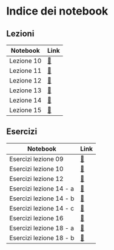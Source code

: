 # Indice dei notebook

## Lezioni

| Notebook                              | Link                                          |
| ------------------------------------- | --------------------------------------------- |
| Lezione 10                            | [:link:](./base/lezioni/lezione_10.ipynb)     |
| Lezione 11                            | [:link:](./base/lezioni/lezione_11.ipynb)     |
| Lezione 12                            | [:link:](./base/lezioni/lezione_12.ipynb)     |
| Lezione 13                            | [:link:](./base/lezioni/lezione_13.ipynb)     |
| Lezione 14                            | [:link:](./base/lezioni/lezione_14.ipynb)     |
| Lezione 15                            | [:link:](./base/lezioni/lezione_15.ipynb)     |

## Esercizi

| Notebook                              | Link                                          |
| ------------------------------------- | --------------------------------------------- |
| Esercizi lezione 09                   | [:link:](./base/esercizi/esercizi_09.ipynb)   |
| Esercizi lezione 10                   | [:link:](./base/esercizi/esercizi_10.ipynb)   |
| Esercizi lezione 12                   | [:link:](./base/esercizi/esercizi_12.ipynb)   |
| Esercizi lezione 14 - a               | [:link:](./base/esercizi/esercizi_14_a.ipynb) |
| Esercizi lezione 14 - b               | [:link:](./base/esercizi/esercizi_14_b.ipynb) |
| Esercizi lezione 14 - c               | [:link:](./base/esercizi/esercizi_14_c.ipynb) |
| Esercizi lezione 16                   | [:link:](./base/esercizi/esercizi_16.ipynb)   |
| Esercizi lezione 18 - a               | [:link:](./base/esercizi/esercizi_18_a.ipynb) |
| Esercizi lezione 18 - b               | [:link:](./base/esercizi/esercizi_18_b.ipynb) |
